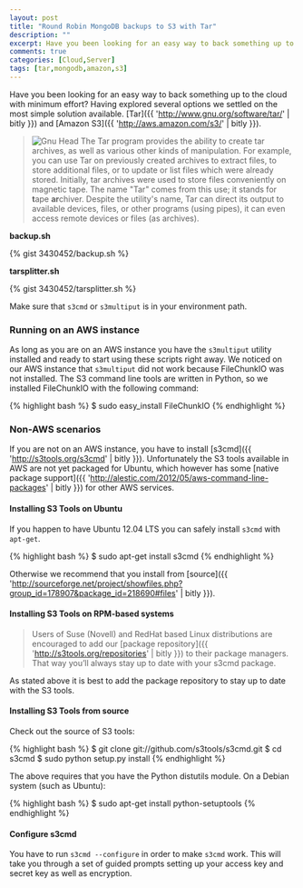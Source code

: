 ```yaml
---
layout: post
title: "Round Robin MongoDB backups to S3 with Tar"
description: ""
excerpt: Have you been looking for an easy way to back something up to the cloud with minimum effort? Having explored several options we settled on the most simple solution available. Tar and Amazon S3.
comments: true
categories: [Cloud,Server]
tags: [tar,mongodb,amazon,s3]
---
```


Have you been looking for an easy way to back something up to the cloud with minimum effort? Having explored several options we settled on the most simple solution available. [Tar]({{ 'http://www.gnu.org/software/tar/' | bitly }}) and [Amazon S3]({{ 'http://aws.amazon.com/s3/' | bitly }}).

> ![Gnu Head](/uploads/2012/08/gnu-head.png) The Tar program provides the ability to create tar archives, as well as various other kinds of manipulation. For example, you can use Tar on previously created archives to extract files, to store additional files, or to update or list files which were already stored. Initially, tar archives were used to store files conveniently on magnetic tape. The name "Tar" comes from this use; it stands for **t**ape **ar**chiver. Despite the utility's name, Tar can direct its output to available devices, files, or other programs (using pipes), it can even access remote devices or files (as archives).

**backup.sh**

{% gist 3430452/backup.sh %}

**tarsplitter.sh**

{% gist 3430452/tarsplitter.sh %}

Make sure that `s3cmd` or `s3multiput` is in your environment path.

### Running on an AWS instance

As long as you are on an AWS instance you have the `s3multiput` utility installed and ready to start using these scripts right away. We noticed on our AWS instance that `s3multiput` did not work because FileChunkIO was not installed. The S3 command line tools are written in Python, so we installed FileChunkIO with the following command:

{% highlight bash %}
$ sudo easy_install FileChunkIO
{% endhighlight %}

### Non-AWS scenarios

If you are not on an AWS instance, you have to install [s3cmd]({{ 'http://s3tools.org/s3cmd' | bitly }}). Unfortunately the S3 tools available in AWS are not yet packaged for Ubuntu, which however has some [native package support]({{ 'http://alestic.com/2012/05/aws-command-line-packages' | bitly }}) for other AWS services.

#### Installing S3 Tools on Ubuntu

If you happen to have Ubuntu 12.04 LTS you can safely install `s3cmd` with `apt-get`.

{% highlight bash %}
$ sudo apt-get install s3cmd
{% endhighlight %}

Otherwise we recommend that you install from [source]({{ 'http://sourceforge.net/project/showfiles.php?group_id=178907&package_id=218690#files' | bitly }}).

#### Installing S3 Tools on RPM-based systems

> Users of Suse (Novell) and RedHat based Linux distributions are encouraged to add our [package repository]({{ 'http://s3tools.org/repositories' | bitly }}) to their package managers. That way you’ll always stay up to date with your s3cmd package.

As stated above it is best to add the package repository to stay up to date with the S3 tools.

#### Installing S3 Tools from source

Check out the source of S3 tools:

{% highlight bash %}
$ git clone git://github.com/s3tools/s3cmd.git
$ cd s3cmd
$ sudo python setup.py install
{% endhighlight %}

The above requires that you have the Python distutils module. On a Debian system (such as Ubuntu):

{% highlight bash %}
$ sudo apt-get install python-setuptools
{% endhighlight %}

#### Configure s3cmd

You have to run `s3cmd --configure` in order to make `s3cmd` work. This will take you through a set of guided prompts setting up your access key and secret key as well as encryption.


